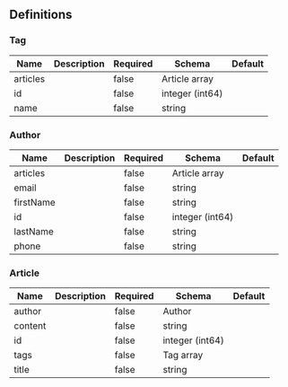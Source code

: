 ## Definitions
### Tag
|Name|Description|Required|Schema|Default|
|----|----|----|----|----|
|articles||false|Article array||
|id||false|integer (int64)||
|name||false|string||


### Author
|Name|Description|Required|Schema|Default|
|----|----|----|----|----|
|articles||false|Article array||
|email||false|string||
|firstName||false|string||
|id||false|integer (int64)||
|lastName||false|string||
|phone||false|string||


### Article
|Name|Description|Required|Schema|Default|
|----|----|----|----|----|
|author||false|Author||
|content||false|string||
|id||false|integer (int64)||
|tags||false|Tag array||
|title||false|string||


